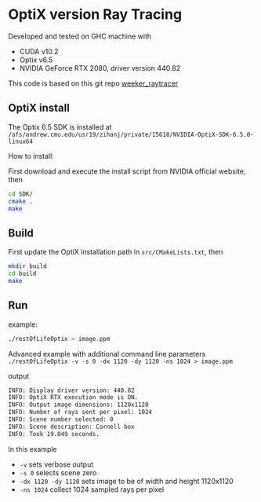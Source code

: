 # OptiX version Ray Tracing

Developed and tested on GHC machine with

* CUDA v10.2
* Optix v6.5
* NVIDIA GeForce RTX 2080, driver version 440.82

This code is based on this git repo [weeker_raytracer](https://github.com/idcrook/weeker_raytracer)

## OptiX install

The Optix 6.5 SDK is installed at
`/afs/andrew.cmu.edu/usr19/zihanj/private/15618/NVIDIA-OptiX-SDK-6.5.0-linux64`

How to install:

First download and execute the install script from NVIDIA official website, then

``` bash
cd SDK/
cmake .
make
```

## Build

First update the OptiX installation path in `src/CMakeLists.txt`, then

``` bash
mkdir build
cd build
make
```

## Run

example:

``` bash
./restOfLifeOptix > image.ppm
```

Advanced example with additional command line parameters
`./restOfLifeOptix -v -s 0 -dx 1120 -dy 1120 -ns 1024 > image.ppm`

output

```bash
INFO: Display driver version: 440.82
INFO: OptiX RTX execution mode is ON.
INFO: Output image dimensions: 1120x1120
INFO: Number of rays sent per pixel: 1024
INFO: Scene number selected: 0
INFO: Scene description: Cornell box
INFO: Took 19.049 seconds.
```

In this example

* `-v` sets verbose output
* `-s 0` selects scene zero
* `-dx 1120 -dy 1120` sets image to be of width and height 1120x1120
* `-ns 1024` collect 1024 sampled rays per pixel

